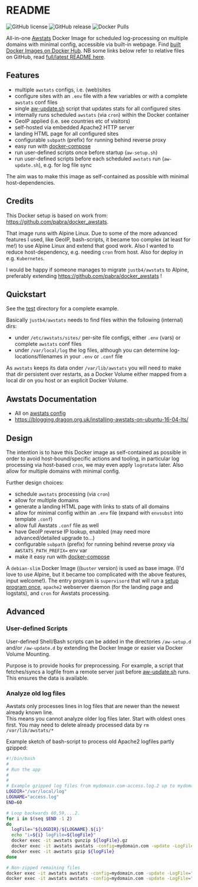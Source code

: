 # README


![GitHub license](https://img.shields.io/github/license/justb4/docker-awstats)
![GitHub release](https://img.shields.io/github/release/justb4/docker-awstats.svg)
![Docker Pulls](https://img.shields.io/docker/pulls/justb4/awstats.svg)

All-in-one [Awstats](http://www.awstats.org) Docker Image for scheduled log-processing on multiple domains with minimal config, accessible 
via built-in webpage. Find [built Docker Images on Docker Hub](https://hub.docker.com/repository/docker/justb4/awstats).
NB some links below refer to relative files on GitHub, read [full/latest README here](https://github.com/justb4/docker-awstats).

## Features

* multiple `awstats` configs, i.e. (web)sites
* configure sites with an `.env` file with a few variables or with a complete `awstats` conf files
* single [aw-update.sh](scripts/aw-update.sh) script that updates stats for all configured sites
* internally runs scheduled `awstats` (via `cron`) within the Docker container
* GeoIP applied (i.e. see countries etc of visitors)
* self-hosted via embedded Apache2 HTTP server 
* landing HTML page for all configured sites
* configurable `subpath` (prefix) for running behind reverse proxy
* easy run with [docker-compose](test/docker-compose.yml)
* run user-defined scripts once before startup (`aw-setup.sh`) 
* run user-defined scripts before each scheduled `awstats` run (`aw-update.sh`), e.g. for log file sync

The aim was to make this image as self-contained as possible with minimal host-dependencies.

## Credits

This Docker setup is based on work from:
https://github.com/pabra/docker_awstats.

That image runs with Alpine Linux. Due to some of the more advanced 
features I used, like GeoIP, bash-scripts, it became too complex (at least for me!) to use Alpine Linux
and extend that good work. Also I wanted to reduce host-dependency, e.g. needing `cron` from host.
Also for deploy in e.g. `Kubernetes`.

I would be happy if someone manages to migrate `justb4/awstats` to Alpine, preferably
extending https://github.com/pabra/docker_awstats !

## Quickstart

See the [test](test) directory for a complete example.

Basically `justb4/awstats` needs to find files within the following (internal) dirs:

* under `/etc/awstats/sites/` per-site file configs, either `.env` (vars) or complete `awstats` conf files
* under `/var/local/log` the log files, although you can determine log-locations/filenames in your `.env` or `.conf` file

As `awstats` keeps its data onder `/var/lib/awstats` you will need to make that dir persistent over restarts,
as a Docker Volume either mapped from a local dir on you host or an explicit Docker Volume.

## Awstats Documentation

* All on [awstats config](http://www.awstats.org/docs/awstats_config.html)
* https://blogging.dragon.org.uk/installing-awstats-on-ubuntu-16-04-lts/

## Design

The intention is to have this Docker image as self-contained as possible in order to
avoid host-bound/specific actions and tooling, in particular log processing via 
host-based `cron`, we may even apply `logrotate` later. Also allow for multiple domains with minimal config.

Further design choices:

* schedule `awstats` processing (via `cron`)
* allow for multiple domains
* generate a landing HTML page with links to stats of all domains
* allow for minimal config within an `.env` file (expand with `envsubst` into template `.conf`)
* allow full Awstats `.conf` file as well
* have GeoIP reverse IP lookup, enabled (may need more advanced/detailed upgrade to...)
* configurable `subpath` (prefix) for running behind reverse proxy via `AWSTATS_PATH_PREFIX=` env var
* make it easy run with [docker-compose](test/docker-compose.yml)
 
A `debian-slim` Docker Image ((`buster` version) is used as base image. 
(I'd love to use Alpine, but it became too complicated
with the above features, input welcome!). 
The entry program is `supervisord` that will run a [setup program once](scripts/aw-setup.sh), `apache2` webserver daemon
(for the landing page and logstats), and `cron` for Awstats processing.
 
## Advanced

### User-defined Scripts

User-defined Shell/Bash scripts can be added in the directories `/aw-setup.d` and/or `/aw-update.d` by extending
the Docker Image or easier via Docker Volume Mounting.

Purpose is to provide hooks for preprocessing. For example, a script that fetches/syncs a logfile from a remote
server just before [aw-update.sh](scripts/aw-update.sh) runs. This ensures the data is available.

### Analyze old log files

Awstats only processes lines in log files that are newer than the newest already
known line.  
This means you cannot analyze older log files later. Start with oldest ones first.
You may need to delete already processed data by `rm /var/lib/awstats/*`

Example sketch of bash-script to process old Apache2 logfiles partly gzipped:

```bash
#!/bin/bash
#
# Run the app
# 
#
# Example gzipped log files from mydomain.com-access.log.2 up to mydomain.com-access.log.60
LOGDIR="/var/local/log"
LOGNAME="access.log"
END=60

# Loop backwards 60,59,...2.
for i in $(seq $END -1 2)
do
  logFile="${LOGDIR}/${LOGNAME}.${i}"
  echo "i=${i} logFile=${logFile}"
  docker exec -it awstats gunzip ${logFile}.gz
  docker exec -it awstats awstats -config=mydomain.com -update -LogFile="${logFile}"
  docker exec -it awstats gzip ${logFile}
done

# Non-zipped remaining files
docker exec -it awstats awstats -config=mydomain.com -update -LogFile="${LOGDIR}/${LOGNAME}.1"
docker exec -it awstats awstats -config=mydomain.com -update -LogFile="${LOGDIR}/${LOGNAME}"


```
